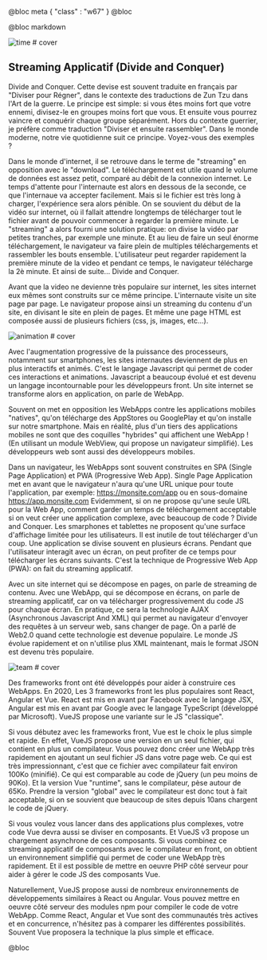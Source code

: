 @bloc meta
{ 
    "class" : "w67" 
}
@bloc

@bloc markdown

![time # cover](/assets/square/streaming.jpg)

## Streaming Applicatif (Divide and Conquer)

Divide and Conquer. Cette devise est souvent traduite en français par "Diviser pour Régner", dans le contexte des traductions de Zun Tzu dans l'Art de la guerre. Le principe est simple: si vous êtes moins fort que votre ennemi, divisez-le en groupes moins fort que vous. Et ensuite vous pourrez vaincre et conquérir chaque groupe séparément. Hors du contexte guerrier, je préfère comme traduction "Diviser et ensuite rassembler". Dans le monde moderne, notre vie quotidienne suit ce principe. Voyez-vous des exemples ?

Dans le monde d'internet, il se retrouve dans le terme de "streaming" en opposition avec le "download". Le téléchargement est utile quand le volume de données est assez petit, comparé au débit de la connexion internet. Le temps d'attente pour l'internaute est alors en dessous de la seconde, ce que l'internaue va accepter facilement. Mais si le fichier est très long à charger, l'expérience sera alors pénible. On se souvient du début de la vidéo sur internet, où il fallait attendre longtemps de télécharger tout le fichier avant de pouvoir commencer à regarder la première minute.
Le "streaming" a alors fourni une solution pratique: on divise la vidéo par petites tranches, par exemple une minute. Et au lieu de faire un seul énorme téléchargement, le navigateur va faire plein de multiples téléchargements et rassembler les bouts ensemble. L'utilisateur peut regarder rapidement la première minute de la video et pendant ce temps, le navigateur télécharge la 2è minute. Et ainsi de suite... Divide and Conquer.

Avant que la video ne devienne très populaire sur internet, les sites internet eux mêmes sont construits sur ce même principe. L'internaute visite un site page par page. Le navigateur propose ainsi un streaming du contenu d'un site, en divisant le site en plein de pages.
Et même une page HTML est composée aussi de plusieurs fichiers (css, js, images, etc...).

![animation # cover](/assets/square/animation.jpg)

Avec l'augmentation progressive de la puissance des processeurs, notamment sur smartphones, les sites internautes deviennent de plus en plus interactifs et animés. C'est le langage Javascript qui permet de coder ces interactions et animations. Javascript a beaucoup évolué et est devenu un langage incontournable pour les développeurs front. Un site internet se transforme alors en application, on parle de WebApp. 

Souvent on met en opposition les WebApps contre les applications mobiles "natives", qu'on télécharge des AppStores ou GooglePlay et qu'on installe sur notre smartphone. Mais en réalité, plus d'un tiers des applications mobiles ne sont que des coquilles "hybrides" qui affichent une WebApp ! (En utilisant un module WebView, qui propose un navigateur simplifié). Les développeurs web sont aussi des développeurs mobiles.

Dans un navigateur, les WebApps sont souvent construites en SPA (Single Page Application) et PWA (Progressive Web App). Single Page Application met en avant que le navigateur n'aura qu'une URL unique pour toute l'application, par exemple: https://monsite.com/app ou en sous-domaine https://app.monsite.com
Evidemment, si on ne propose qu'une seule URL pour la Web App, comment garder un temps de téléchargement acceptable si on veut créer une application complexe, avec beaucoup de code ?
Divide and Conquer.
Les smarphones et tablettes ne proposent qu'une surface d'affichage limitée pour les utilisateurs. Il est inutile de tout télécharger d'un coup. Une application se divise souvent en plusieurs écrans. Pendant que l'utilisateur interagit avec un écran, on peut profiter de ce temps pour télécharger les écrans suivants. C'est la technique de Progressive Web App (PWA): on fait du streaming applicatif.

Avec un site internet qui se décompose en pages, on parle de streaming de contenu.
Avec une WebApp, qui se décompose en écrans, on parle de streaming applicatif, car on va télécharger progressivement du code JS pour chaque écran.
En pratique, ce sera la technologie AJAX (Asynchronous Javascript And XML) qui permet au navigateur d'envoyer des requêtes à un serveur web, sans changer de page. On a parlé de Web2.0 quand cette technologie est devenue populaire. Le monde JS évolue rapidement et on n'utilise plus XML maintenant, mais le format JSON est devenu très populaire.

![team # cover](/assets/square/team.jpg)

Des frameworks front ont été développés pour aider à construire ces WebApps. En 2020, Les 3 frameworks front les plus populaires sont React, Angular et Vue. React est mis en avant par Facebook avec le langage JSX, Angular est mis en avant par Google avec le langage TypeScript (développé par Microsoft). VueJS propose une variante sur le JS "classique".

Si vous débutez avec les frameworks front, Vue est le choix le plus simple et rapide. En effet, VueJS propose une version en un seul fichier, qui contient en plus un compilateur. Vous pouvez donc créer une WebApp très rapidement en ajoutant un seul fichier JS dans votre page web.
Ce qui est très impressionnant, c'est que ce fichier avec compilateur fait environ 100Ko (minifié). Ce qui est comparable au code de jQuery (un peu moins de 90Ko). Et la version Vue "runtime", sans le compilateur, pèse autour de 65Ko. Prendre la version "global" avec le compilateur est donc tout à fait acceptable, si on se souvient que beaucoup de sites depuis 10ans chargent le code de jQuery.

Si vous voulez vous lancer dans des applications plus complexes, votre code Vue devra aussi se diviser en composants. Et VueJS v3 propose un chargement asynchrone de ces composants. Si vous combinez ce streaming applicatif de composants avec le compilateur en front, on obtient un environnement simplifié qui permet de coder une WebApp très rapidement. Et il est possible de mettre en oeuvre PHP côté serveur pour aider à gérer le code JS des composants Vue.

Naturellement, VueJS propose aussi de nombreux environnements de développements similaires à React ou Angular. Vous pouvez mettre en oeuvre côté serveur des modules npm pour compiler le code de votre WebApp. Comme React, Angular et Vue sont des communautés très actives et en concurrence, n'hésitez pas à comparer les différentes possibilités. Souvent Vue proposera la technique la plus simple et efficace.

@bloc












